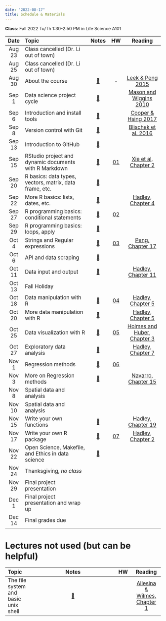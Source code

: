 ```yaml
---
date: "2022-08-17"
title: Schedule & Materials
---
```


**Class**: Fall 2022 Tu/Th 1:30-2:50 PM in Life Science A101


<style>
table th:first-of-type {
    width: 11%;
}
table th:nth-of-type(2) {
    width: 45%;
}
table th:nth-of-type(3) {
    width: 9%;
}
table th:nth-of-type(4) {
    width: 10%;
}
table th:nth-of-type(5) {
    width: 25%;
}
td, th {
   font-size: 17px;
}
</style>


|  Date  | Topic                                                   | Notes | HW  | Reading |
| :----: | :------------------------------------------------------ | :---: | :-: | :-----: |
| Aug 23 | Class cancelled (Dr. Li out of town)                    |   |     |    |
| Aug 25 | Class cancelled (Dr. Li out of town)                    |   |     |    |
| Aug 30 | About the course                                        |  <a href="../lectures/01_about/presentation.html" target="_blank">📙</a> |  -  |  <a href="../lectures/01_about/Leek_Peng_2015_what_is_the_Q.pdf" target="_blank">Leek & Peng 2015</a>  |
| Sep 1 | Data science project cycle                              | <a href="../lectures/02_proj_cycle/presentation.html" target="_blank">📙</a> |     | <a href="../pdf/A_Taxonomy_of_Data_Science.pdf" target="_blank">  Mason and Wiggins 2010 </a>  |
| Sep 6 | Introduction and install tools                          | <a href="../lectures/03_tools/presentation.html" target="_blank">📙</a>  |     |  <a href="https://www.britishecologicalsociety.org/wp-content/uploads/2017/12/guide-to-reproducible-code.pdf" target="_blank"> Cooper & Hsing 2017 </a>  |
| Sep 8  | Version control with Git                                | <a href="../lectures/04_git/presentation.html" target="_blank">📙</a> |     |  <a href="https://journals.plos.org/ploscompbiol/article?id=10.1371/journal.pcbi.1004668" target="_blank">Blischak et al. 2016</a>  |
| Sep 13  | Introduction to GitHub                                  | <a href="../lectures/05_github/presentation.html" target="_blank">📙</a>      |     |         |
| Sep 15  | RStudio project and dynamic documents with R Markdown   | <a href="../lectures/06_rmd/presentation.html" target="_blank">📙</a>      |  <a href="../assignments/#homework-1" target="_blank">01</a>   |   <a href="https://bookdown.org/yihui/rmarkdown/basics.html" target="_blank">Xie et al, Chapter 2</a> |
| Sep 20 | R basics: data types, vectors, matrix, data frame, etc. |  <a href="../lectures/08_r_basic/presentation.html" target="_blank">📙</a>   |     |         |
| Sep 22 | More R basics: lists, dates, etc.                       |   <a href="../lectures/09_r_basic/presentation.html" target="_blank">📙</a>  |     |  <a href="https://adv-r.hadley.nz/subsetting.html" target="_blank">Hadley, Chapter 4</a> |
| Sep 27 | R programming basics: conditional statements            |   <a href="../lectures/10_condition/presentation.html" target="_blank">📙</a>  | <a href="../assignments/#homework-2" target="_blank">02</a>  |         |
| Sep 29  | R programming basics: loops, apply                      |   <a href="../lectures/11_loops/presentation.html" target="_blank">📙</a>      |     |         |
| Oct 4  | Strings and Regular expressions                         |   <a href="../lectures/12_strings/presentation.html" target="_blank">📙</a>     | <a href="../assignments/#homework-3" target="_blank">03</a>  |   <a href="https://bookdown.org/rdpeng/rprogdatascience/regular-expressions.html" target="_blank">Peng, Chapter 17</a>    |
| Oct 6 | API and data scraping                              |  <a href="../lectures/13_api/presentation.html" target="_blank">📙</a>  |   |         |
| Oct 11 | Data input and output             |  <a href="../lectures/14_data_in_out/presentation.html" target="_blank">📙</a>       |   |   <a href="https://r4ds.had.co.nz/data-import.html" target="_blank">Hadley, Chapter 11</a>   |
| Oct 13 | Fall Holiday                    |   |     |    |
| Oct 18 | Data manipulation with R                           |  <a href="../lectures/15_data_manipulation/presentation.html" target="_blank">📙</a>  | <a href="../assignments/#homework-4" target="_blank">04</a>  |  <a href="https://r4ds.had.co.nz/transform.html" target="_blank">Hadley, Chapter 5</a>   |
| Oct 20 | More data manipulation with R                           |  <a href="../lectures/15_data_manipulation/presentation.html" target="_blank">📙</a>  |  |  <a href="https://r4ds.had.co.nz/transform.html" target="_blank">Hadley, Chapter 5</a>   |
| Oct 25 | Data visualization with R                               |  <a href="../lectures/16_data_visualization/data_visualization.html" target="_blank">📙</a>   |  <a href="../assignments/#homework-5" target="_blank">05</a>  |  <a href="https://web.stanford.edu/class/bios221/book/Chap-Graphics.html" target="_blank">Holmes and Huber, Chapter 3</a>   |
| Oct 27  | Exploratory data analysis                               |    <a href="../lectures/17_EDA/exploratory_data_analysis.html" target="_blank">📙</a>    |     |  <a href="https://r4ds.had.co.nz/exploratory-data-analysis.html" target="_blank">Hadley, Chapter 7</a>    |
| Nov 1  | Regression methods                                      |  <a href="../lectures/18_regression/regression.html" target="_blank">📙</a>   | <a href="../assignments/#homework-6" target="_blank">06</a>   |         |
| Nov 3  | More on Regression methods                              |  <a href="../lectures/19_regression_2/regression_2.html" target="_blank">📙</a>   |     |   <a href="https://bookdown.org/ekothe/navarro26/regression.html" target="_blank">Navarro, Chapter 15</a>   |
| Nov 8 | Spatial data and analysis                    |   |     |    |
| Nov 10 | Spatial data and analysis                    |   |     |    |
| Nov 15 | Write your own functions                                |  <a href="../lectures/20_functions/functions.html" target="_blank">📙</a>    |     |    <a href="https://r4ds.had.co.nz/functions.html" target="_blank">Hadley, Chapter 19</a>     |
| Nov 17 | Write your own R package                                |   <a href="../lectures/21_R_pkg/pkg.html" target="_blank">📙</a> |   <a href="../assignments/#homework-7" target="_blank">07</a>  |    <a href="https://r-pkgs.org/whole-game.html" target="_blank">Hadley, Chapter 2</a>    |
| Nov 22 | Open Science, Makefile, and Ethics in data science    |  <a href="../lectures/22_make/make.html" target="_blank">📙</a>  |     |         |
| Nov 24 | Thanksgiving, _no class_                                |       |     |         |
| Nov 29 | Final project presentation                              |       |     |         |
| Dec 1  | Final project presentation and wrap up                  |       |     |         |
| Dec 14 | Final grades due                                        |       |     |         |


# Lectures not used (but can be helpful)

| Topic                                                   | Notes | HW  | Reading |
| :------------------------------------------------------ | :---: | :-: | :-----: |
| The file system and basic unix shell                    | <a href="../lectures/07_bash/presentation.html" target="_blank">📙</a>      |   | <a href="http://computingskillsforbiologists.com/wp-content/uploads/2018/12/ComputingSkillsforBiologists_Chapter1.pdf" target="_blank">Allesina & Wilmes, Chapter 1</a>    |


